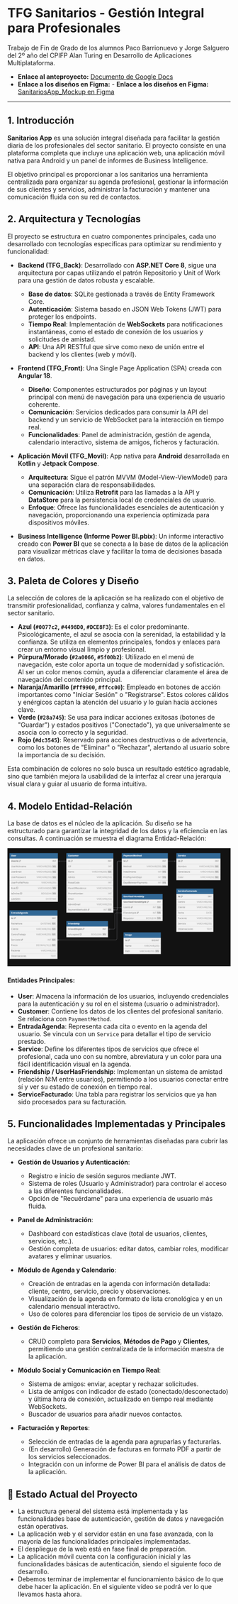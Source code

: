 # TFG Sanitarios - Gestión Integral para Profesionales

Trabajo de Fin de Grado de los alumnos Paco Barrionuevo y Jorge Salguero del 2º año del CPIFP Alan Turing en Desarrollo de Aplicaciones Multiplataforma.

- **Enlace al anteproyecto:** [Documento de Google Docs](https://docs.google.com/document/d/1TFJnD-q_kEXWpyvHYLzhxsQBzPGWbPmFwfnIWQeBnkk/edit?usp=sharing)
- **Enlace a los diseños en Figma:** - **Enlace a los diseños en Figma:** [SanitariosApp_Mockup en Figma](https://www.figma.com/design/Daj4gfSJHqc1angDPg6QIY/SanitariosApp_Mockup?node-id=62-214)


---

## 1. Introducción

**Sanitarios App** es una solución integral diseñada para facilitar la gestión diaria de los profesionales del sector sanitario. El proyecto consiste en una plataforma completa que incluye una aplicación web, una aplicación móvil nativa para Android y un panel de informes de Business Intelligence.

El objetivo principal es proporcionar a los sanitarios una herramienta centralizada para organizar su agenda profesional, gestionar la información de sus clientes y servicios, administrar la facturación y mantener una comunicación fluida con su red de contactos.

## 2. Arquitectura y Tecnologías

El proyecto se estructura en cuatro componentes principales, cada uno desarrollado con tecnologías específicas para optimizar su rendimiento y funcionalidad:

-   **Backend (TFG_Back)**: Desarrollado con **ASP.NET Core 8**, sigue una arquitectura por capas utilizando el patrón Repositorio y Unit of Work para una gestión de datos robusta y escalable.
    -   **Base de datos**: SQLite gestionada a través de Entity Framework Core.
    -   **Autenticación**: Sistema basado en JSON Web Tokens (JWT) para proteger los endpoints.
    -   **Tiempo Real**: Implementación de **WebSockets** para notificaciones instantáneas, como el estado de conexión de los usuarios y solicitudes de amistad.
    -   **API**: Una API RESTful que sirve como nexo de unión entre el backend y los clientes (web y móvil).

-   **Frontend (TFG_Front)**: Una Single Page Application (SPA) creada con **Angular 18**.
    -   **Diseño**: Componentes estructurados por páginas y un layout principal con menú de navegación para una experiencia de usuario coherente.
    -   **Comunicación**: Servicios dedicados para consumir la API del backend y un servicio de WebSocket para la interacción en tiempo real.
    -   **Funcionalidades**: Panel de administración, gestión de agenda, calendario interactivo, sistema de amigos, ficheros y facturación.

-   **Aplicación Móvil (TFG_Movil)**: App nativa para **Android** desarrollada en **Kotlin** y **Jetpack Compose**.
    -   **Arquitectura**: Sigue el patrón MVVM (Model-View-ViewModel) para una separación clara de responsabilidades.
    -   **Comunicación**: Utiliza **Retrofit** para las llamadas a la API y **DataStore** para la persistencia local de credenciales de usuario.
    -   **Enfoque**: Ofrece las funcionalidades esenciales de autenticación y navegación, proporcionando una experiencia optimizada para dispositivos móviles.

-   **Business Intelligence (Informe Power BI.pbix)**: Un informe interactivo creado con **Power BI** que se conecta a la base de datos de la aplicación para visualizar métricas clave y facilitar la toma de decisiones basada en datos.

## 3. Paleta de Colores y Diseño

La selección de colores de la aplicación se ha realizado con el objetivo de transmitir profesionalidad, confianza y calma, valores fundamentales en el sector sanitario.

-   **Azul (`#0077c2`, `#4498D0`, `#DCE8F3`)**: Es el color predominante. Psicológicamente, el azul se asocia con la serenidad, la estabilidad y la confianza. Se utiliza en elementos principales, fondos y enlaces para crear un entorno visual limpio y profesional.
-   **Púrpura/Morado (`#2a0066`, `#5f00b2`)**: Utilizado en el menú de navegación, este color aporta un toque de modernidad y sofisticación. Al ser un color menos común, ayuda a diferenciar claramente el área de navegación del contenido principal.
-   **Naranja/Amarillo (`#ff9900`, `#ffcc00`)**: Empleado en botones de acción importantes como "Iniciar Sesión" o "Registrarse". Estos colores cálidos y enérgicos captan la atención del usuario y lo guían hacia acciones clave.
-   **Verde (`#28a745`)**: Se usa para indicar acciones exitosas (botones de "Guardar") y estados positivos ("Conectado"), ya que universalmente se asocia con lo correcto y la seguridad.
-   **Rojo (`#dc3545`)**: Reservado para acciones destructivas o de advertencia, como los botones de "Eliminar" o "Rechazar", alertando al usuario sobre la importancia de su decisión.

Esta combinación de colores no solo busca un resultado estético agradable, sino que también mejora la usabilidad de la interfaz al crear una jerarquía visual clara y guiar al usuario de forma intuitiva.

## 4. Modelo Entidad-Relación

La base de datos es el núcleo de la aplicación. Su diseño se ha estructurado para garantizar la integridad de los datos y la eficiencia en las consultas. A continuación se muestra el diagrama Entidad-Relación:


![Diagrama Entidad-Relación](./Entidad-Relación.png)
#### Entidades Principales:

-   **User**: Almacena la información de los usuarios, incluyendo credenciales para la autenticación y su rol en el sistema (usuario o administrador).
-   **Customer**: Contiene los datos de los clientes del profesional sanitario. Se relaciona con `PaymentMethod`.
-   **EntradaAgenda**: Representa cada cita o evento en la agenda del usuario. Se vincula con un `Service` para detallar el tipo de servicio prestado.
-   **Service**: Define los diferentes tipos de servicios que ofrece el profesional, cada uno con su nombre, abreviatura y un color para una fácil identificación visual en la agenda.
-   **Friendship / UserHasFriendship**: Implementan un sistema de amistad (relación N:M entre usuarios), permitiendo a los usuarios conectar entre sí y ver su estado de conexión en tiempo real.
-   **ServiceFacturado**: Una tabla para registrar los servicios que ya han sido procesados para su facturación.

## 5. Funcionalidades Implementadas y Principales

La aplicación ofrece un conjunto de herramientas diseñadas para cubrir las necesidades clave de un profesional sanitario:

-   **Gestión de Usuarios y Autenticación**:
    -   Registro e inicio de sesión seguros mediante JWT.
    -   Sistema de roles (Usuario y Administrador) para controlar el acceso a las diferentes funcionalidades.
    -   Opción de "Recuérdame" para una experiencia de usuario más fluida.

-   **Panel de Administración**:
    -   Dashboard con estadísticas clave (total de usuarios, clientes, servicios, etc.).
    -   Gestión completa de usuarios: editar datos, cambiar roles, modificar avatares y eliminar usuarios.

-   **Módulo de Agenda y Calendario**:
    -   Creación de entradas en la agenda con información detallada: cliente, centro, servicio, precio y observaciones.
    -   Visualización de la agenda en formato de lista cronológica y en un calendario mensual interactivo.
    -   Uso de colores para diferenciar los tipos de servicio de un vistazo.

-   **Gestión de Ficheros**:
    -   CRUD completo para **Servicios**, **Métodos de Pago** y **Clientes**, permitiendo una gestión centralizada de la información maestra de la aplicación.

-   **Módulo Social y Comunicación en Tiempo Real**:
    -   Sistema de amigos: enviar, aceptar y rechazar solicitudes.
    -   Lista de amigos con indicador de estado (conectado/desconectado) y última hora de conexión, actualizado en tiempo real mediante WebSockets.
    -   Buscador de usuarios para añadir nuevos contactos.

-   **Facturación y Reportes**:
    -   Selección de entradas de la agenda para agruparlas y facturarlas.
    -   (En desarrollo) Generación de facturas en formato PDF a partir de los servicios seleccionados.
    -   Integración con un informe de Power BI para el análisis de datos de la aplicación.

## 📌 Estado Actual del Proyecto

-   La estructura general del sistema está implementada y las funcionalidades base de autenticación, gestión de datos y navegación están operativas.
-   La aplicación web y el servidor están en una fase avanzada, con la mayoría de las funcionalidades principales implementadas.
-   El despliegue de la web está en fase final de preparación.
-   La aplicación móvil cuenta con la configuración inicial y las funcionalidades básicas de autenticación, siendo el siguiente foco de desarrollo.
-   Debemos terminar de implementar el funcionamiento básico de lo que debe hacer la aplicación. En el siguiente vídeo se podrá ver lo que llevamos hasta ahora.
